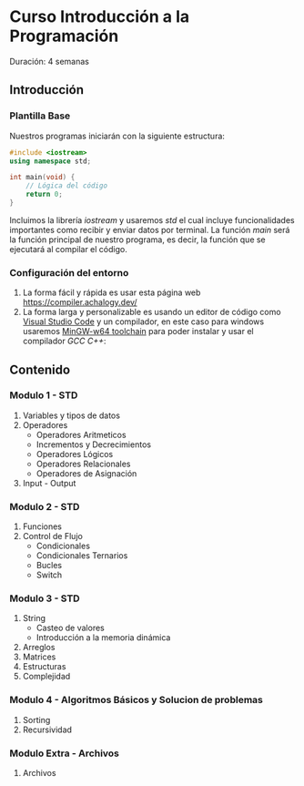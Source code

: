 # Curso Introducción a la Programación

Duración: 4 semanas

## Introducción

### Plantilla Base

Nuestros programas iniciarán con la siguiente estructura:

```cpp
#include <iostream>
using namespace std;

int main(void) {
	// Lógica del código
	return 0;
}
```

Incluimos la librería _iostream_ y usaremos _std_ el cual incluye funcionalidades importantes como recibir y enviar datos por terminal.
La función _main_ será la función principal de nuestro programa, es decir, la función que se ejecutará al compilar el código.

### Configuración del entorno

1. La forma fácil y rápida es usar esta página web https://compiler.achalogy.dev/
2. La forma larga y personalizable es usando un editor de código como [Visual Studio Code](https://code.visualstudio.com/download) y un compilador, en este caso para windows usaremos [MinGW-w64 toolchain](https://code.visualstudio.com/docs/cpp/config-mingw) para poder instalar y usar el compilador _GCC C++_:

## Contenido

### Modulo 1 - STD

1. Variables y tipos de datos
2. Operadores
   - Operadores Aritmeticos
   - Incrementos y Decrecimientos
   - Operadores Lógicos
   - Operadores Relacionales
   - Operadores de Asignación
3. Input - Output

### Modulo 2 - STD

1. Funciones
2. Control de Flujo
   - Condicionales
   - Condicionales Ternarios
   - Bucles
   - Switch

### Modulo 3 - STD

1. String
   - Casteo de valores
   - Introducción a la memoria dinámica
2. Arreglos
3. Matrices
4. Estructuras
5. Complejidad

### Modulo 4 - Algoritmos Básicos y Solucion de problemas

1. Sorting
2. Recursividad

### Modulo Extra - Archivos

1. Archivos
